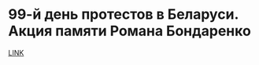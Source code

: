 # 99-й день протестов в Беларуси. Акция памяти Романа Бондаренко



[LINK](https://varlamov.ru/4094731.html)